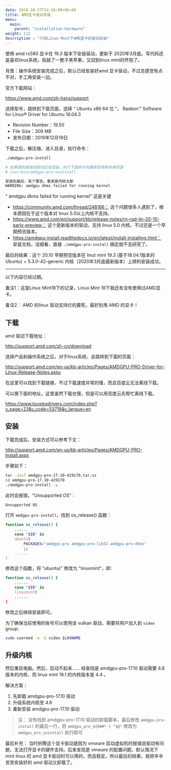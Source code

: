 ```yaml
---
date: 2018-10-27T14:20:00+08:00
title: AMD显卡驱动安装
menu:
  main:
    parent: "installation-hardware"
weight: 112
description : "介绍Linux Mint下AMD显卡的驱动安装"
---
```


使用 amd rx580 显卡在 19.3 版本下安装驱动，更新于 2020年3月底。写代码还是喜欢linux系统，捣鼓了一整子黑苹果，又回到linux mint的怀抱了。

背景：操作系统安装完成之后，默认已经安装好amd 显卡驱动，不过总感觉有点不对，手工再安装一边。

官方下载网站：

https://www.amd.com/zh-hans/support

选择型号，跳转到下载页面，选择 “ Ubuntu x86 64 位 ”， Radeon™ Software for Linux® Driver for Ubuntu 18.04.3

- Revision Number：19.50
- File Size：308 MB
- 发布日期：2019年12月19日

下载之后，解压缩，进入目录，执行命令：

```bash
./amdgpu-pro-install

# 如果遇到报错说驱动已经安装，执行下面命令先删除现有版本再安装
# /usr/bin/amdgpu-pro-uninstall 

安装到最后，有个警告，看来是内核太新
WARNING: amdgpu dkms failed for running kernel

```

" amdgpu dkms failed for running kernel" 这是关键

- https://community.amd.com/thread/248166： 这个问题很多人遇到了，根本原因在于这个版本对 linux 5.0以上内核不支持。
- https://www.amd.com/en/support/kb/release-notes/rn-rad-lin-20-10-early-preview： 这个是新版本的驱动，支持 linux 5.0 内核，不过还是一个早期预览版本。
- https://amdgpu-install.readthedocs.io/en/latest/install-installing.html： 安装文档，没细看，直接 `./amdgpu-pro-install` 搞定就不去研究了。

最后的结果：这个 20.10 早期预览版本在 linut mint 19.3 (基于18.04.1版本的Ubuntu) + 5.3.0-42-generic 内核（2020年3月底最新版本）上顺利安装成功。

--------------------------------------

以下内容已经过期。

备注1：这是Linux Mint18下的记录，Linux Mint 19下我还有没有使用过AMD显卡。

备注2： AMD 的linux 驱动支持烂的要死，最好别用 AMD 的显卡！

## 下载

amd 驱动下载地址：

http://support.amd.com/zh-cn/download

选择产品和操作系统之后，对于linux系统，会跳转到下面的页面：

http://support.amd.com/en-us/kb-articles/Pages/AMDGPU-PRO-Driver-for-Linux-Release-Notes.aspx

在这里可以找到下载链接，不过下载速度非常的慢，而且百度云无法离线下载。

可以换下面的地址，这里虽然下载也慢，但是可以用百度云先帮忙离线下载。

https://www.touslesdrivers.com/index.php?v_page=23&v_code=53718&v_langue=en

## 安装

下载完成后，安装方式可以参考下文：

http://support.amd.com/en-us/kb-articles/Pages/AMDGPU-PRO-Install.aspx

步骤如下：

```bash
tar -Jxvf amdgpu-pro-17.10-429170.tar.xz
cd amdgpu-pro-17.10-429170
./amdgpu-pro-install -y
```

此时会报错，"Unsupported OS"：

```bash
Unsupported OS
```

打开 `amdgpu-pro-install`，找到 os_release() 函数：

```bash
function os_release() {
	......
	case "$ID" in
	ubuntu)
		PACKAGES="amdgpu-pro amdgpu-pro-lib32 amdgpu-pro-dkms"
		;;
	......
}
```

修改这个函数，将 "ubuntu)" 修改为 "linuxmint"，即:

```bash
function os_release() {
	......
	case "$ID" in
	linuxmint)
	......
}
```

修改之后继续安装即可。

为了确保当前使用的账号可以使用该 vulkan 驱动，需要将用户加入到 `video` group:

```bash
sudo usermod -a -G video $LOGNAME
```

## 升级内核

然后重启电脑。然后，启动不起来...... 经查找是 amdgpu-pro-17.10 驱动需要 4.8 版本的内核，而 linux mint 18.1 的内核版本是 4.4 。

解决方案：

1. 先卸载 amdgpu-pro-17.10 驱动
2. 升级系统内核至 4.8
3. 重新安装 amdgpu-pro-17.10 驱动

> 注： 没有找到 amdgpu-pro-17.10 驱动的卸载脚本，最后修改 `amdgpu-pro-install` 的最后一行，将 `amdgpu_pro_${0##*-} "$@"` 修改为 `amdgpu_pro_uninstall` 执行即可

最后补充： 当时折腾这个显卡驱动是因为 vmware 启动虚拟机时报错说驱动有问题，无法打开显卡的硬件支持。后来发现是 vmware 的配置问题，默认情况下 mint linux 的 amd 显卡驱动时可以用的，而且稳定。所以最后的结果，我把辛辛苦苦安装好的 amd 驱动又卸载了。




